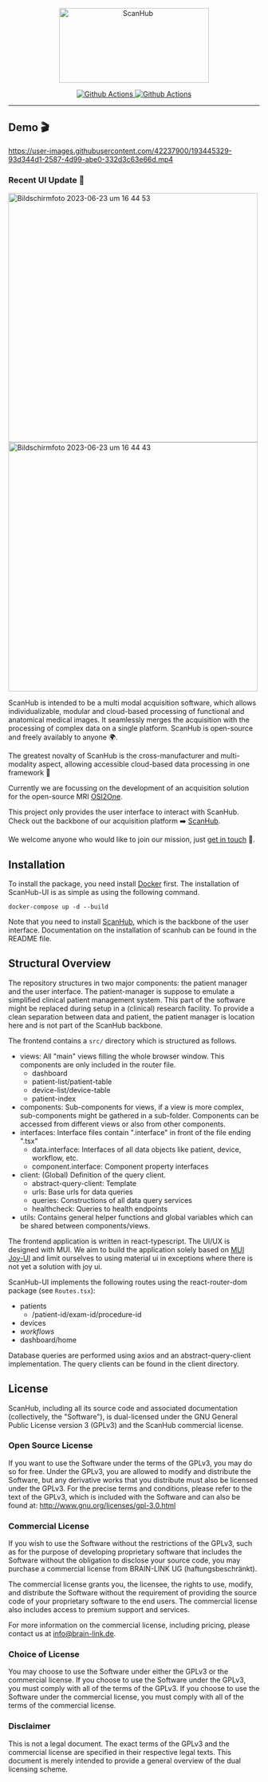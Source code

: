 <p align="center">
  <a href="https://brain-link.de/wp-content/uploads/2022/03/ScanHub.svg"><img src="https://brain-link.de/wp-content/uploads/2022/03/ScanHub.svg" width="300" height="150" alt="ScanHub"></a>
</p>

<p align="center">
  <a href="https://github.com/brain-link/scanhub-ui/actions/workflows/build.yml" target="_blank">
      <img src="https://github.com/brain-link/scanhub-ui/actions/workflows/build.yml/badge.svg" alt="Github Actions">
  </a>
  <a href="https://github.com/brain-link/scanhub-ui/actions/workflows/static-tests.yml" target="_blank">
      <img src="https://github.com/brain-link/scanhub-ui/actions/workflows/static-tests.yml/badge.svg" alt="Github Actions">
  </a>
</p>

-----------------
  

## Demo :clapper:

https://user-images.githubusercontent.com/42237900/193445329-93d344d1-2587-4d99-abe0-332d3c63e66d.mp4

### Recent UI Update 🚀

<p allign="center">
<img width="500" alt="Bildschirmfoto 2023-06-23 um 16 44 53" src="https://github.com/brain-link/scanhub-ui/assets/42237900/6ddd912f-b922-4cb6-afc7-536e5dacf7b8"> 
<img width="500" alt="Bildschirmfoto 2023-06-23 um 16 44 43" src="https://github.com/brain-link/scanhub-ui/assets/42237900/8403095c-c3c6-491f-9985-7d595dd2edf4">
</p>

ScanHub is intended to be a multi modal acquisition software, which allows individualizable, modular and cloud-based processing of functional and anatomical medical images. 
It seamlessly merges the acquisition with the processing of complex data on a single platform.
ScanHub is open-source and freely availably to anyone :earth_africa:.

The greatest novalty of ScanHub is the cross-manufacturer and multi-modality aspect, allowing accessible cloud-based data processing in one framework :rocket:

Currently we are focussing on the development of an acquisition solution for the open-source MRI [OSI2One](https://www.opensourceimaging.org/2023/01/09/first-open-source-mri-scanner-presented-the-osii-one/).

This project only provides the user interface to interact with ScanHub. 
Check out the backbone of our acquisition platform :arrow_right: [ScanHub](https://github.com/brain-link/scanhub).

We welcome anyone who would like to join our mission, just [get in touch](mailto:info@brain-link.de) :email:.

Installation
------------

To install the package, you need install [Docker](https://docs.docker.com/engine/install/) first. 
The installation of ScanHub-UI is as simple as using the following command.

    docker-compose up -d --build
    
Note that you need to install [ScanHub](https://github.com/brain-link/scanhub), which is the backbone of the user interface.
Documentation on the installation of scanhub can be found in the README file.

Structural Overview
-----------

The repository structures in two major components: the patient manager and the user interface. The patient-manager is suppose to emulate a simplified clinical patient management system. This part of the software might be replaced during setup in a (clinical) research facility. To provide a clean separation between data and patient, the patient manager is location here and is not part of the ScanHub backbone.

The frontend contains a `src/` directory which is structured as follows.

* views: All "main" views filling the whole browser window. This components are only included in the router file.
  * dashboard
  * patient-list/patient-table
  * device-list/device-table
  * patient-index
* components: Sub-components for views, if a view is more complex, sub-components might be gathered in a sub-folder. Components can be accessed from different views or also from other components.
* interfaces: Interface files contain ".interface" in front of the file ending ".tsx"
  * data.interface: Interfaces of all data objects like patient, device, workflow, etc.
  * component.interface: Component property interfaces
* client: (Global) Definition of the query client.
  * abstract-query-client: Template
  * urls: Base urls for data queries
  * queries: Constructions of all data query services
  * healthcheck: Queries to health endpoints
* utils: Contains general helper functions and global variables which can be shared between components/views.


The frontend application is written in react-typescript. The UI/UX is designed with MUI. We aim to build the application solely based on [MUI Joy-UI](https://mui.com/joy-ui/getting-started/overview/) and limit ourselves to using material ui in exceptions where there is not yet a solution with joy ui.

ScanHub-UI implements the following routes using the react-router-dom package (see `Routes.tsx`):

* patients
  * /patient-id/exam-id/procedure-id
* devices
* _workflows_
* dashboard/home

Database queries are performed using axios and an abstract-query-client implementation. The query clients can be found in the client directory.


License
-------

ScanHub, including all its source code and associated documentation (collectively, the "Software"), is dual-licensed under the GNU General Public License version 3 (GPLv3) and the ScanHub commercial license.

### Open Source License

If you want to use the Software under the terms of the GPLv3, you may do so for free. Under the GPLv3, you are allowed to modify and distribute the Software, but any derivative works that you distribute must also be licensed under the GPLv3. For the precise terms and conditions, please refer to the text of the GPLv3, which is included with the Software and can also be found at: http://www.gnu.org/licenses/gpl-3.0.html

### Commercial License

If you wish to use the Software without the restrictions of the GPLv3, such as for the purpose of developing proprietary software that includes the Software without the obligation to disclose your source code, you may purchase a commercial license from BRAIN-LINK UG (haftungsbeschränkt).

The commercial license grants you, the licensee, the rights to use, modify, and distribute the Software without the requirement of providing the source code of your proprietary software to the end users. The commercial license also includes access to premium support and services.

For more information on the commercial license, including pricing, please contact us at info@brain-link.de.

### Choice of License

You may choose to use the Software under either the GPLv3 or the commercial license. If you choose to use the Software under the GPLv3, you must comply with all of the terms of the GPLv3. If you choose to use the Software under the commercial license, you must comply with all of the terms of the commercial license.

### Disclaimer

This is not a legal document. The exact terms of the GPLv3 and the commercial license are specified in their respective legal texts. This document is merely intended to provide a general overview of the dual licensing scheme.
